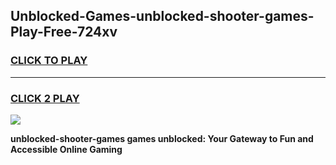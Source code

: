 
## Unblocked-Games-unblocked-shooter-games-Play-Free-724xv
<h3>
<a href="https://premium76.site?title=unblocked-shooter-games&ref=20M">CLICK TO PLAY</a></h3>
<hr>

<h3>
<a href="https://premium76.site?title=unblocked-shooter-games&ref=20M">CLICK 2 PLAY</a>
  
</h3>

<a href="https://premium76.site?title=unblocked-shooter-games&ref=19M"><img src="https://clearcache.store/games.png"></a>


**unblocked-shooter-games games unblocked: Your Gateway to Fun and Accessible Online Gaming**
